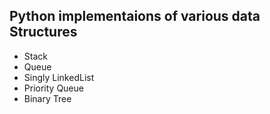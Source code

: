 ## Python implementaions of various data Structures

* Stack
* Queue
* Singly LinkedList
* Priority Queue
* Binary Tree

